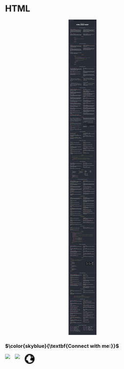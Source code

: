 # HTML

<p align='center'>
  <a href="#">
    <img src='02_CheatSheets\01_HTML.png' alt="">
  </a>
</p>

### $\color{skyblue}{\textbf{Connect with me:}}$

[<img align="left" src="https://cdn.jsdelivr.net/npm/simple-icons@v3/icons/twitter.svg" width="32px"/>][twitter]
[<img align="left" src="https://cdn.jsdelivr.net/npm/simple-icons@v3/icons/linkedin.svg" width="32px"/>][linkedin]
[<img align="left" src="https://raw.githubusercontent.com/iconic/open-iconic/master/svg/globe.svg" width="32px"/>][stackexchange ai]

[twitter]: https://twitter.com/F4izy
[linkedin]: https://www.linkedin.com/in/mohd-faizy/
[stackexchange ai]: https://ai.stackexchange.com/users/36737/cypher

